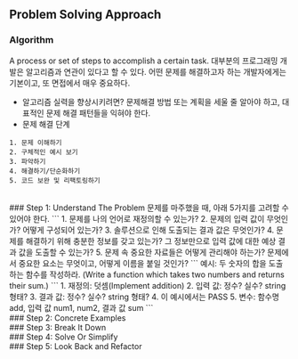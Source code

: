 ## Problem Solving Approach

### Algorithm

A process or set of steps to accomplish a certain task.
대부분의 프로그래밍 개발은 알고리즘과 연관이 있다고 할 수 있다. 어떤 문제를 해결하고자 하는 개발자에게는 기본이고, 또 면접에서 매우 중요하다.

- 알고리즘 실력을 향상시키려면?
  문제해결 방법 또는 계획을 세울 줄 알아야 하고, 대표적인 문제 해결 패턴들을 익혀야 한다.
  <br/>
- 문제 해결 단계

```
1. 문제 이해하기
2. 구체적인 예시 보기
3. 파악하기
4. 해결하기/단순화하기
5. 코드 보완 및 리팩토링하기
```

<br/>
### Step 1: Understand The Problem
문제를 마주했을 때, 아래 5가지를 고려할 수 있어야 한다.
```
1. 문제를 나의 언어로 재정의할 수 있는가?
2. 문제의 입력 값이 무엇인가? 어떻게 구성되어 있는가?
3. 솔루션으로 인해 도출되는 결과 값은 무엇인가?
4. 문제를 해결하기 위해 충분한 정보를 갖고 있는가? 그 정보만으로 입력 값에 대한 예상 결과 값을 도출할 수 있는가?
5. 문제 속 중요한 자료들은 어떻게 관리해야 하는가? 문제에서 중요한 요소는 무엇이고, 어떻게 이름을 붙일 것인가?
```
예시: 두 숫자의 합을 도출하는 함수를 작성하라.
(Write a function which takes two numbers and returns their sum.)
```
1. 재정의: 덧셈(Implement addition)
2. 입력 값: 정수? 실수? string 형태?
3. 결과 값: 정수? 실수? string 형태?
4. 이 예시에서는 PASS
5. 변수: 함수명 add, 입력 값 num1, num2, 결과 값 sum
```

<br/>
### Step 2: Concrete Examples
<br/>
### Step 3: Break It Down
<br/>
### Step 4: Solve Or Simplify
<br/>
### Step 5: Look Back and Refactor
